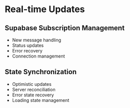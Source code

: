 
# Real-time Updates

## Supabase Subscription Management
- New message handling
- Status updates
- Error recovery
- Connection management

## State Synchronization
- Optimistic updates
- Server reconciliation
- Error state recovery
- Loading state management
